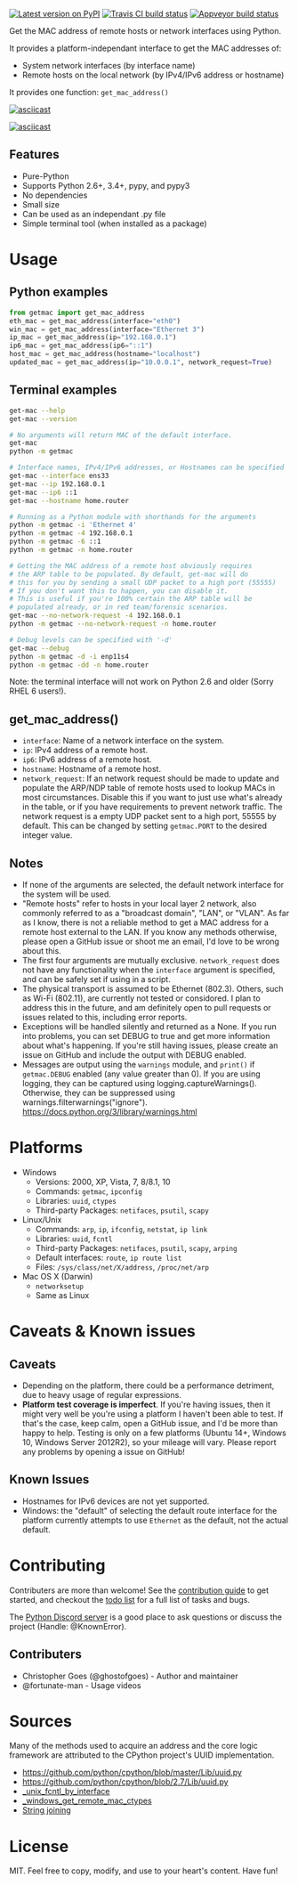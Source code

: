 
[![Latest version on PyPI](https://badge.fury.io/py/get-mac.svg)](https://pypi.org/project/get-mac/)
[![Travis CI build status](https://travis-ci.org/GhostofGoes/get-mac.svg?branch=master)](https://travis-ci.org/GhostofGoes/get-mac)
[![Appveyor build status](https://ci.appveyor.com/api/projects/status/4o9mx4d35adrbssq/branch/master?svg=true)](https://ci.appveyor.com/project/GhostofGoes/get-mac/branch/master)

Get the MAC address of remote hosts or network interfaces using Python.

It provides a platform-independant interface to get the MAC addresses of:

* System network interfaces (by interface name)
* Remote hosts on the local network (by IPv4/IPv6 address or hostname)

It provides one function: `get_mac_address()`

[![asciicast](https://asciinema.org/a/rk6dUACUcZY18taCuIBE5Ssus.png)](https://asciinema.org/a/rk6dUACUcZY18taCuIBE5Ssus)

[![asciicast](https://asciinema.org/a/n3insrxfyECch6wxtJEl3LHfv.png)](https://asciinema.org/a/n3insrxfyECch6wxtJEl3LHfv)

## Features
* Pure-Python
* Supports Python 2.6+, 3.4+, pypy, and pypy3
* No dependencies
* Small size
* Can be used as an independant .py file
* Simple terminal tool (when installed as a package)

# Usage

## Python examples
```python
from getmac import get_mac_address
eth_mac = get_mac_address(interface="eth0")
win_mac = get_mac_address(interface="Ethernet 3")
ip_mac = get_mac_address(ip="192.168.0.1")
ip6_mac = get_mac_address(ip6="::1")
host_mac = get_mac_address(hostname="localhost")
updated_mac = get_mac_address(ip="10.0.0.1", network_request=True)
```

## Terminal examples
```bash
get-mac --help
get-mac --version

# No arguments will return MAC of the default interface.
get-mac
python -m getmac

# Interface names, IPv4/IPv6 addresses, or Hostnames can be specified
get-mac --interface ens33
get-mac --ip 192.168.0.1
get-mac --ip6 ::1
get-mac --hostname home.router

# Running as a Python module with shorthands for the arguments
python -m getmac -i 'Ethernet 4'
python -m getmac -4 192.168.0.1
python -m getmac -6 ::1
python -m getmac -n home.router

# Getting the MAC address of a remote host obviously requires
# the ARP table to be populated. By default, get-mac will do
# this for you by sending a small UDP packet to a high port (55555)
# If you don't want this to happen, you can disable it.
# This is useful if you're 100% certain the ARP table will be
# populated already, or in red team/forensic scenarios.
get-mac --no-network-request -4 192.168.0.1
python -m getmac --no-network-request -n home.router

# Debug levels can be specified with '-d'
get-mac --debug
python -m getmac -d -i enp11s4
python -m getmac -dd -n home.router
```

Note: the terminal interface will not work on Python 2.6 and older (Sorry RHEL 6 users!).

## get_mac_address()
* `interface`: Name of a network interface on the system.
* `ip`: IPv4 address of a remote host.
* `ip6`: IPv6 address of a remote host.
* `hostname`: Hostname of a remote host.
* `network_request`: If an network request should be made to update
and populate the ARP/NDP table of remote hosts used to lookup MACs
in most circumstances. Disable this if you want to just use what's
already in the table, or if you have requirements to prevent network
traffic. The network request is a empty UDP packet sent to a high
port, 55555 by default. This can be changed by setting `getmac.PORT`
to the desired integer value.

## Notes
* If none of the arguments are selected, the default
network interface for the system will be used.
* "Remote hosts" refer to hosts in your local layer 2 network, also
commonly referred to as a "broadcast domain", "LAN", or "VLAN". As far
as I know, there is not a reliable method to get a MAC address for a
remote host external to the LAN. If you know any methods otherwise, please
open a GitHub issue or shoot me an email, I'd love to be wrong about this.
* The first four arguments are mutually exclusive. `network_request`
does not have any functionality when the `interface` argument is
specified, and can be safely set if using in a script.
* The physical transport is assumed to be Ethernet (802.3). Others, such as
Wi-Fi (802.11), are currently not tested or considored. I plan to
address this in the future, and am definitely open to pull requests
or issues related to this, including error reports.
* Exceptions will be handled silently and returned as a None.
    If you run into problems, you can set DEBUG to true and get more
    information about what's happening. If you're still having issues,
    please create an issue on GitHub and include the output with DEBUG enabled.
* Messages are output using the `warnings` module, and `print()` if
`getmac.DEBUG` enabled (any value greater than 0).
If you are using logging, they can be captured using logging.captureWarnings().
Otherwise, they can be suppressed using warnings.filterwarnings("ignore").
https://docs.python.org/3/library/warnings.html

# Platforms
* Windows
    * Versions: 2000, XP, Vista, 7, 8/8.1, 10
    * Commands: `getmac`, `ipconfig`
    * Libraries: `uuid`, `ctypes`
    * Third-party Packages: `netifaces`, `psutil`, `scapy`
* Linux/Unix
    * Commands: `arp`, `ip`, `ifconfig`, `netstat`, `ip link`
    * Libraries: `uuid`, `fcntl`
    * Third-party Packages:  `netifaces`, `psutil`, `scapy`, `arping`
    * Default interfaces: `route`, `ip route list`
    * Files: `/sys/class/net/X/address`, `/proc/net/arp`
* Mac OS X (Darwin)
    * `networksetup`
    * Same as Linux

# Caveats & Known issues

## Caveats
* Depending on the platform, there could be a performance detriment,
due to heavy usage of regular expressions.
* **Platform test coverage is imperfect**. If you're having issues,
then it might very well be you're using a platform I haven't been
able to test. If that's the case, keep calm, open a GitHub issue, and
I'd be more than happy to help. Testing is only on a few platforms
(Ubuntu 14+, Windows 10, Windows Server 2012R2), so your mileage
will vary. Please report any problems by opening a issue on GitHub!

## Known Issues
* Hostnames for IPv6 devices are not yet supported.
* Windows: the "default" of selecting the default route interface for
the platform currently attempts to use `Ethernet` as the default,
not the actual default.

# Contributing
Contributers are more than welcome!
See the [contribution guide](CONTRIBUTING.md) to get started,
and checkout the [todo list](TODO.md) for a full list of tasks and bugs.

The [Python Discord server](https://discord.gg/python) is a good place
to ask questions or discuss the project (Handle: @KnownError).

## Contributers
* Christopher Goes (@ghostofgoes) - Author and maintainer
* @fortunate-man - Usage videos

# Sources
Many of the methods used to acquire an address and the core logic framework
are attributed to the CPython project's UUID implementation.
* https://github.com/python/cpython/blob/master/Lib/uuid.py
* https://github.com/python/cpython/blob/2.7/Lib/uuid.py
* [_unix_fcntl_by_interface](https://stackoverflow.com/a/4789267/2214380)
* [_windows_get_remote_mac_ctypes](goo.gl/ymhZ9p)
* [String joining](https://stackoverflow.com/a/3258612/2214380)

# License
MIT. Feel free to copy, modify, and use to your heart's content. Have fun!
